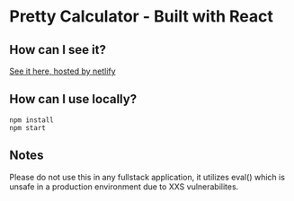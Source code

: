 # Pretty Calculator - Built with React

## How can I see it?
[See it here, hosted by netlify](https://prettycalc.netlify.app/)

## How can I use locally?
```
npm install
npm start
```

## Notes
Please do not use this in any fullstack application, it utilizes eval() which is unsafe in a production environment due to XXS vulnerabilites. 